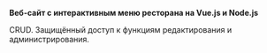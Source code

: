 **Веб-сайт с интерактивным меню ресторана на Vue.js и Node.js**

CRUD. Защищённый доступ к функциям редактирования и администрирования.



